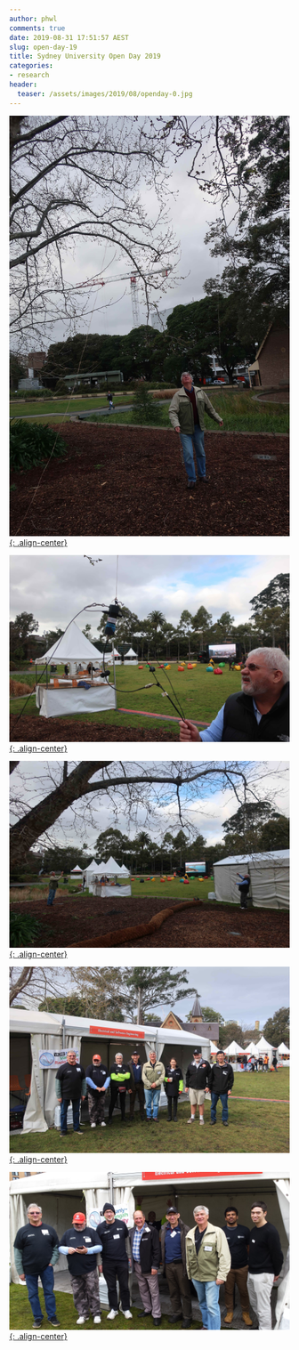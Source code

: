 ```yaml
---
author: phwl
comments: true
date: 2019-08-31 17:51:57 AEST
slug: open-day-19
title: Sydney University Open Day 2019
categories:
- research
header:
  teaser: /assets/images/2019/08/openday-0.jpg
---
```

[![](/assets/images/2019/08/openday-IMG_1248.jpg){: .align-center}](/assets/images/2019/08/openday-IMG_1248.jpg)

[![](/assets/images/2019/08/openday-IMG_1250.jpg){: .align-center}](/assets/images/2019/08/openday-IMG_1250.jpg)

[![](/assets/images/2019/08/openday-IMG_1252.jpg){: .align-center}](/assets/images/2019/08/openday-IMG_1252.jpg)

[![](/assets/images/2019/08/openday-IMG_1262.jpg){: .align-center}](/assets/images/2019/08/openday-IMG_1262.jpg)

[![](/assets/images/2019/08/openday-0.jpg){: .align-center}](/assets/images/2019/08/openday-0.jpg)

